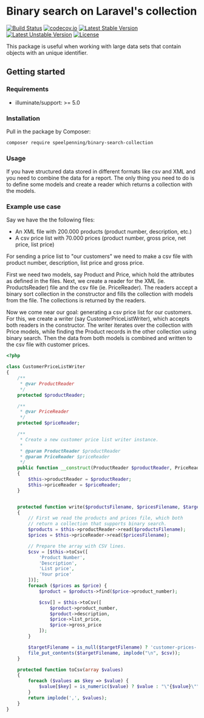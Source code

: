 # Binary search on Laravel's collection

[![Build Status](https://travis-ci.org/Speelpenning-nl/binary-search-collection.svg)](https://travis-ci.org/Speelpenning-nl/binary-search-collection)
[![codecov.io](http://codecov.io/github/Speelpenning-nl/binary-search-collection/coverage.svg?branch=master)](http://codecov.io/github/Speelpenning-nl/binary-search-collection?branch=master)
[![Latest Stable Version](https://poser.pugx.org/speelpenning/binary-search-collection/version)](https://packagist.org/packages/speelpenning/binary-search-collection)
[![Latest Unstable Version](https://poser.pugx.org/speelpenning/binary-search-collection/v/unstable)](//packagist.org/packages/speelpenning/binary-search-collection)
[![License](https://poser.pugx.org/speelpenning/binary-search-collection/license)](https://packagist.org/packages/speelpenning/binary-search-collection)

This package is useful when working with large data sets that contain objects with an unique identifier.

## Getting started

### Requirements

* illuminate/support: >= 5.0

### Installation

Pull in the package by Composer:
```bash
composer require speelpenning/binary-search-collection
```

### Usage

If you have structured data stored in different formats like csv and XML and you need to combine the data for a 
report. The only thing you need to do is to define some models and create a reader which returns a collection 
with the models.

### Example use case

Say we have the the following files:

* An XML file with 200.000 products (product number, description, etc.)
* A csv price list with 70.000 prices (product number, gross price, net price, list price)

For sending a price list to "our customers" we need to make a csv file with product number, description, 
list price and gross price. 

First we need two models, say Product and Price, which hold the attributes as defined in the files. Next, we create 
a reader for the XML (ie. ProductsReader) file and the csv file (ie. PriceReader). The readers accept a binary 
sort collection in the constructor and fills the collection with models from the file. The collections is returned 
by the readers.

Now we come near our goal: generating a csv price list for our customers. For this, we create a writer (say 
CustomerPriceListWriter), which accepts both readers in the constructor. The writer iterates over the collection 
with Price models, while finding the Product records in the other collection using binary search. Then the data 
from both models is combined and written to the csv file with customer prices.

```php
<?php

class CustomerPriceListWriter
{
    /**
     * @var ProductReader
     */
    protected $productReader;

    /**
     * @var PriceReader
     */
    protected $priceReader;

    /**
     * Create a new customer price list writer instance.
     *
     * @param ProductReader $productReader
     * @param PriceReader $priceReader
     */
    public function __construct(ProductReader $productReader, PriceReader $priceReader)
    {
        $this->productReader = $productReader;
        $this->priceReader = $priceReader;
    }


    protected function write($productsFilename, $pricesFilename, $targetFilename = null)
    {
        // First we read the products and prices file, which both
        // return a collection that supports binary search.
        $products = $this->productReader->read($productsFilename);
        $prices = $this->priceReader->read($pricesFilename);

        // Prepare the array with CSV lines.
        $csv = [$this->toCsv([
            'Product Number',
            'Description',
            'List price',
            'Your price'
        ])];
        foreach ($prices as $price) {
            $product = $products->find($price->product_number);

            $csv[] = $this->toCsv([
                $product->product_number,
                $product->description,
                $price->list_price,
                $price->gross_price
            ]);
        }

        $targetFilename = is_null($targetFilename) ? 'customer-prices-'.date('YmdHis').'.csv' : $targetFilename;
        file_put_contents($targetFilename, implode("\n", $csv));
    }

    protected function toCsv(array $values)
    {
        foreach ($values as $key => $value) {
            $value[$key] = is_numeric($value) ? $value : "\"{$value}\"";
        }
        return implode(',', $values);
    }
}
```